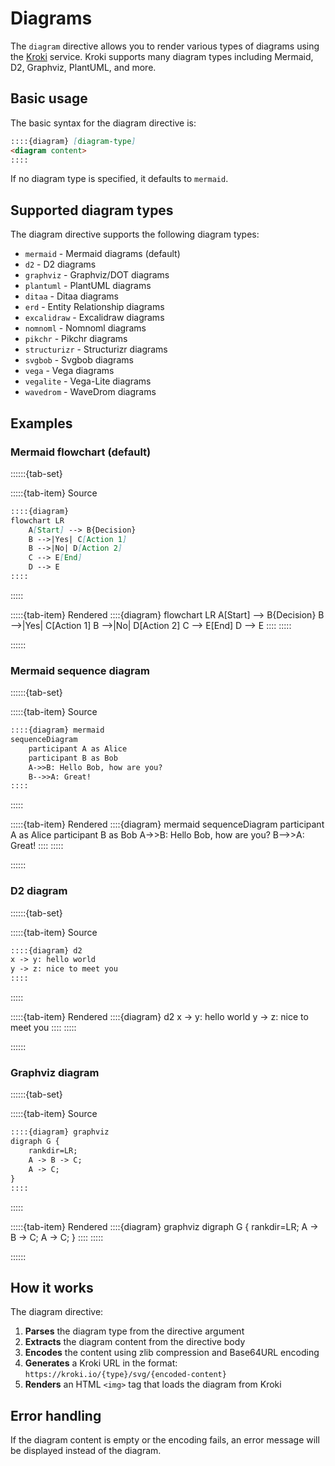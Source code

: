 # Diagrams

The `diagram` directive allows you to render various types of diagrams using the [Kroki](https://kroki.io/) service. Kroki supports many diagram types including Mermaid, D2, Graphviz, PlantUML, and more.

## Basic usage

The basic syntax for the diagram directive is:

```markdown
::::{diagram} [diagram-type]
<diagram content>
::::
```

If no diagram type is specified, it defaults to `mermaid`.

## Supported diagram types

The diagram directive supports the following diagram types:

- `mermaid` - Mermaid diagrams (default)
- `d2` - D2 diagrams
- `graphviz` - Graphviz/DOT diagrams
- `plantuml` - PlantUML diagrams
- `ditaa` - Ditaa diagrams
- `erd` - Entity Relationship diagrams
- `excalidraw` - Excalidraw diagrams
- `nomnoml` - Nomnoml diagrams
- `pikchr` - Pikchr diagrams
- `structurizr` - Structurizr diagrams
- `svgbob` - Svgbob diagrams
- `vega` - Vega diagrams
- `vegalite` - Vega-Lite diagrams
- `wavedrom` - WaveDrom diagrams

## Examples

### Mermaid flowchart (default)

::::::{tab-set}

:::::{tab-item} Source
```markdown
::::{diagram}
flowchart LR
    A[Start] --> B{Decision}
    B -->|Yes| C[Action 1]
    B -->|No| D[Action 2]
    C --> E[End]
    D --> E
::::
```
:::::

:::::{tab-item} Rendered
::::{diagram}
flowchart LR
    A[Start] --> B{Decision}
    B -->|Yes| C[Action 1]
    B -->|No| D[Action 2]
    C --> E[End]
    D --> E
::::
:::::

::::::

### Mermaid sequence diagram

::::::{tab-set}

:::::{tab-item} Source
```markdown
::::{diagram} mermaid
sequenceDiagram
    participant A as Alice
    participant B as Bob
    A->>B: Hello Bob, how are you?
    B-->>A: Great!
::::
```
:::::

:::::{tab-item} Rendered
::::{diagram} mermaid
sequenceDiagram
    participant A as Alice
    participant B as Bob
    A->>B: Hello Bob, how are you?
    B-->>A: Great!
::::
:::::

::::::

### D2 diagram

::::::{tab-set}

:::::{tab-item} Source
```markdown
::::{diagram} d2
x -> y: hello world
y -> z: nice to meet you
::::
```
:::::

:::::{tab-item} Rendered
::::{diagram} d2
x -> y: hello world
y -> z: nice to meet you
::::
:::::

::::::

### Graphviz diagram

::::::{tab-set}

:::::{tab-item} Source
```markdown
::::{diagram} graphviz
digraph G {
    rankdir=LR;
    A -> B -> C;
    A -> C;
}
::::
```
:::::

:::::{tab-item} Rendered
::::{diagram} graphviz
digraph G {
    rankdir=LR;
    A -> B -> C;
    A -> C;
}
::::
:::::

::::::

## How it works

The diagram directive:

1. **Parses** the diagram type from the directive argument
2. **Extracts** the diagram content from the directive body
3. **Encodes** the content using zlib compression and Base64URL encoding
4. **Generates** a Kroki URL in the format: `https://kroki.io/{type}/svg/{encoded-content}`
5. **Renders** an HTML `<img>` tag that loads the diagram from Kroki

## Error handling

If the diagram content is empty or the encoding fails, an error message will be displayed instead of the diagram.

